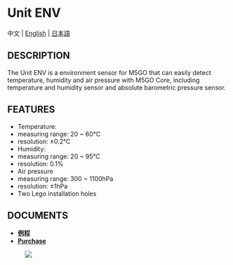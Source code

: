 # Unit ENV

中文 | [English](/en/product_documents/units/unit_env) | [日本語](ja/product_documents/units/unit_env)

## DESCRIPTION

The Unit ENV is a environment sensor for M5GO that can easily detect
temperature, humidity and air pressure with M5GO Core, including
temperature and humidity sensor and absolute barometric pressure sensor.

## FEATURES

-  Temperature:
-  measuring range: 20 ~ 60℃
-  resolution: ±0.2℃
-  Humidity:
-  measuring range: 20 ~ 95℃
-  resolution: 0.1%
-  Air pressure
-  measuring range: 300 ~ 1100hPa
-  resolution: ±1hPa
-  Two Lego installation holes

## DOCUMENTS

- **[例程](zh_CN/file_to_display_null)**
- **[Purchase](https://www.aliexpress.com/store/product/M5Stack-Official-Mini-ENV-Unit-with-DHT12-BMP280-Digital-DHT-12-Temperature-Humidity-Aire-Pressure-Sensor/3226069_32933115893.html?spm=a2g1y.12024536.productList_5885013.subject_22)**

<figure>
    <img src="assets/img/product_pics/units/M5GO_Unit_env.png">
</figure>